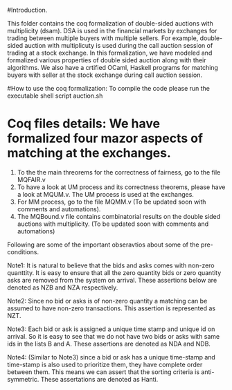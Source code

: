 #Introduction.

This folder contains the coq formalization of double-sided auctions with multiplicity (dsam). 
DSA is used in the financial markets by exchanges for trading between multiple buyers with multiple sellers. 
For example,  double-sided auction with multiplicuty is used during the call auction session of trading at a stock exchange. 
In this formalization, we have modeled and formalized various properties of double sided auction along with their algorithms. 
We also have a crtified OCaml, Haskell programs for matching buyers with seller at the stock exchange during call auction session.

#How to use the coq formalization: To compile the code please run the executable shell script auction.sh

# Coq files details: We have formalized four mazor aspects of matching at the exchanges. 
1. To the the main threorems for the correctness of fairness, go to the file MQFAIR.v
2. To have a look at UM process and its correctness theorems, please have a look at MQUM.v. The UM process is used at the exchanges.
3. For MM process, go to the file MQMM.v (To be updated soon with comments and automations).
4. The MQBound.v file contains combinatorial results on the double sided auctions with multiplicity. 
(To be updated soon with comments and automations)

Following are some of the important obseravtios about some of the pre-conditions.

Note1: It is natural to believe that the bids and asks comes with 
non-zero quanttity. It is easy to ensure that all the zero quantity bids
or zero quantity asks are removed from the system on arrival.
These assertions below are denoted as NZB and NZA respectively.

Note2: Since no bid or asks is of non-zero quantity a matching can be
assumed to have non-zero transactions. This assertion is represented as
NZT.

Note3: Each bid or ask is assigned a unique time stamp and unique id 
on arrival. So it is easy to see that we do not have two bids or asks with 
same ids in the lists B and A. These assertions are denoted as NDA and NDB.

Note4: (Similar to Note3) since a bid or ask has a unique time-stamp and 
time-stamp is also used to prioritize them, they have complete order between them. 
This means we can assert that the sorting criteria is anti-symmetric. 
These assertations are denoted as Hanti.
